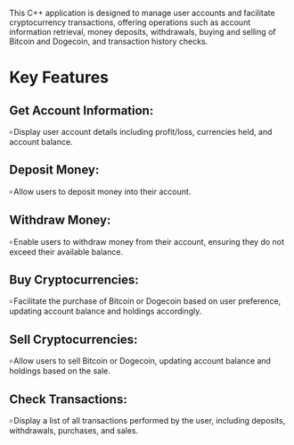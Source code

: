This C++ application is designed to manage user accounts and facilitate cryptocurrency transactions, offering operations such as account information retrieval, money deposits, withdrawals, buying and selling of Bitcoin and Dogecoin, and transaction history checks.

# Key Features
## Get Account Information:

৹ Display user account details including profit/loss, currencies held, and account balance.
## Deposit Money:

৹ Allow users to deposit money into their account.
## Withdraw Money:

৹ Enable users to withdraw money from their account, ensuring they do not exceed their available balance.
## Buy Cryptocurrencies:

৹ Facilitate the purchase of Bitcoin or Dogecoin based on user preference, updating account balance and holdings accordingly.
## Sell Cryptocurrencies:

৹ Allow users to sell Bitcoin or Dogecoin, updating account balance and holdings based on the sale.
## Check Transactions:

৹ Display a list of all transactions performed by the user, including deposits, withdrawals, purchases, and sales.
